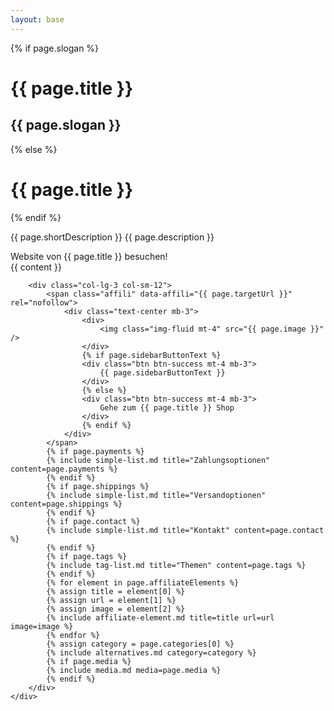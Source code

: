```yaml
---
layout: base
---
```

<script type="application/ld+json">
    {
        "@context": "https://schema.org/",
        "@type": "Product",
        "name": "{{ page.title }}",
        "image": "{{ page.image }}",
        "description": "{{ page.description }}",
        "review": {
        "@type": "Review",
        "reviewRating": {
          "@type": "Rating",
          "ratingValue": "5",
          "bestRating": "5"
        },
        "author": {
          "@type": "Person",
          "name": "{{ page.author }}"
        }
      }
    }
</script>
<div class="container">
    <div class="row">
        <div class="col-lg-9
         col-sm-12 mt-4">
            <div>
                {% if page.slogan %}
                <h1 class="h2">{{ page.title }}</h1>
                <h2 class="text-muted h5">{{ page.slogan }}</h2>
                {% else %}
                <h1 class="h2">{{ page.title }}</h1>
                {% endif %}
                <p>{{ page.shortDescription }} {{ page.description }}</p>
                <span class="affili" data-affili="{{ page.targetUrl }}" rel="nofollow">
                    <div class="btn btn-outline-success my-4 w-100">
                        Website von {{ page.title }} besuchen!
                    </div>
                </span>
            </div>
            <div class="align-items-center">
                {{ content }}
            </div>
        </div>

        <div class="col-lg-3 col-sm-12">
            <span class="affili" data-affili="{{ page.targetUrl }}" rel="nofollow">
                <div class="text-center mb-3">
                    <div>
                        <img class="img-fluid mt-4" src="{{ page.image }}" />
                    </div>
                    {% if page.sidebarButtonText %}
                    <div class="btn btn-success mt-4 mb-3">
                        {{ page.sidebarButtonText }}
                    </div>
                    {% else %}
                    <div class="btn btn-success mt-4 mb-3">
                        Gehe zum {{ page.title }} Shop
                    </div>
                    {% endif %}
                </div>
            </span>
            {% if page.payments %}
            {% include simple-list.md title="Zahlungsoptionen" content=page.payments %}
            {% endif %}
            {% if page.shippings %}
            {% include simple-list.md title="Versandoptionen" content=page.shippings %}
            {% endif %}
            {% if page.contact %}
            {% include simple-list.md title="Kontakt" content=page.contact %}
            {% endif %}
            {% if page.tags %}
            {% include tag-list.md title="Themen" content=page.tags %}
            {% endif %}
            {% for element in page.affiliateElements %}
            {% assign title = element[0] %}
            {% assign url = element[1] %}
            {% assign image = element[2] %}
            {% include affiliate-element.md title=title url=url image=image %}
            {% endfor %}
            {% assign category = page.categories[0] %}
            {% include alternatives.md category=category %}
            {% if page.media %}
            {% include media.md media=page.media %}
            {% endif %}
        </div>
    </div>
</div>